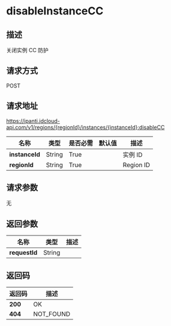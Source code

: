 # disableInstanceCC


## 描述
关闭实例 CC 防护

## 请求方式
POST

## 请求地址
https://ipanti.jdcloud-api.com/v1/regions/{regionId}/instances/{instanceId}:disableCC

|名称|类型|是否必需|默认值|描述|
|---|---|---|---|---|
|**instanceId**|String|True| |实例 ID|
|**regionId**|String|True| |Region ID|

## 请求参数
无


## 返回参数
|名称|类型|描述|
|---|---|---|
|**requestId**|String| |


## 返回码
|返回码|描述|
|---|---|
|**200**|OK|
|**404**|NOT_FOUND|
